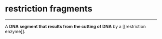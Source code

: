 # restriction fragments
---
A **DNA segment that results from the cutting of DNA** by a [[restriction enzyme]].